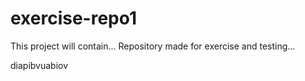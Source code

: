 # exercise-repo1
This project will contain...
Repository made for exercise and testing...

diapibvuabiov


